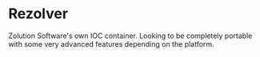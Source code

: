 Rezolver
========

Zolution Software's own IOC container.  Looking to be completely portable with some very advanced features depending on the platform.
